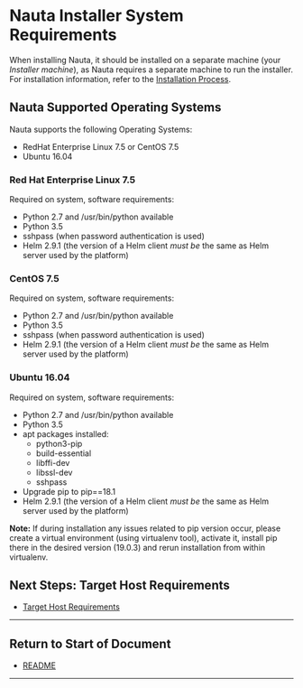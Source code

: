 # Nauta Installer System Requirements 

When installing Nauta, it should be installed on a separate machine (your _Installer machine_), as Nauta requires a separate machine to run the installer. For installation information, refer to the [Installation Process](../Installation_Process/IP.md).

## Nauta Supported Operating Systems

Nauta supports the following Operating Systems: 
  * RedHat Enterprise Linux 7.5 or CentOS 7.5
  * Ubuntu 16.04
   
### Red Hat Enterprise Linux 7.5

Required on system, software requirements:
  * Python 2.7 and /usr/bin/python available
  * Python 3.5
  * sshpass (when password authentication is used)
  * Helm 2.9.1 (the version of a Helm client _must be_ the same as Helm server used by the platform)
   
### CentOS 7.5

Required on system, software requirements:
  * Python 2.7 and /usr/bin/python available
  * Python 3.5
  * sshpass (when password authentication is used)
  * Helm 2.9.1 (the version of a Helm client _must be_ the same as Helm server used by the platform)
  
### Ubuntu 16.04

Required on system, software requirements:
  * Python 2.7 and /usr/bin/python available
  * Python 3.5
  * apt packages installed:
    - python3-pip
    - build-essential
    - libffi-dev
    - libssl-dev
    - sshpass
  * Upgrade pip to pip==18.1
  * Helm 2.9.1 (the version of a Helm client _must be_ the same as Helm server used by the platform)

**Note:** If during installation any issues related to pip version occur, please create a virtual environment (using
virtualenv tool), activate it, install pip there in the desired version (19.0.3) and rerun installation
 from within virtualenv.

## Next Steps: Target Host Requirements

* [Target Host Requirements](../Target_Host_Requirements/THR.md)

----------------------

## Return to Start of Document

* [README](../README.md)

----------------------




